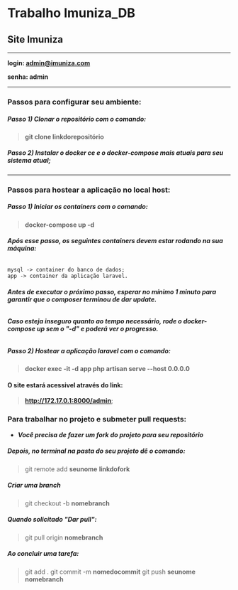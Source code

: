 # Trabalho Imuniza_DB
## Site Imuniza 

*****
**login: admin@imuniza.com**

**senha: admin**
*****

### Passos para configurar seu ambiente:

##### Passo 1) Clonar o repositório com o comando:

>**git clone linkdorepositório**

##### Passo 2) Instalar o docker ce e o docker-compose mais atuais para seu sistema atual;

***

### Passos para hostear a aplicação no local host:

##### Passo 1) Iniciar os containers com o comando:
   > **docker-compose up -d**

###### ***Após esse passo, os seguintes containers devem estar rodando na sua máquina:***

	mysql -> container do banco de dados;
	app -> container da aplicação laravel.

###### ***Antes de executar o próximo passo, esperar no mínimo 1 minuto para garantir que o composer terminou de dar update.***

###### ***Caso esteja inseguro quanto ao tempo necessário, rode o docker-compose up sem o "-d" e poderá ver o progresso.***

##### Passo 2) Hostear a aplicação laravel com o comando:

>**docker exec -it -d app php artisan serve --host 0.0.0.0**

#### O site estará acessivel através do link:

>**http://172.17.0.1:8000/admin**;

### Para trabalhar no projeto e submeter pull requests:

- ***Você precisa de fazer um fork do projeto para seu repositório***

##### Depois, no terminal na pasta do seu projeto dê o comando: 

>git remote add **seunome** **linkdofork**

##### Criar uma branch

>git checkout -b **nomebranch**

##### Quando solicitado "Dar pull":

>git pull origin **nomebranch**

##### Ao concluir uma tarefa:

>git add .
git commit -m **nomedocommit**
git push **seunome** **nomebranch**
